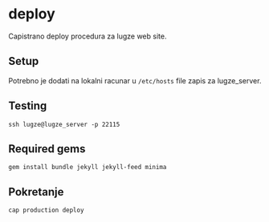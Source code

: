 # deploy
Capistrano deploy procedura za lugze web site.

## Setup
Potrebno je dodati na lokalni racunar u `/etc/hosts` file zapis za lugze_server.

## Testing

`ssh lugze@lugze_server -p 22115`

## Required gems

`gem install bundle jekyll jekyll-feed minima`

## Pokretanje

`cap production deploy`
